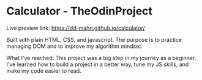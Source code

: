 # Calculator - TheOdinProject

Live preview link: https://dd-mahn.github.io/calculator/

Built with plain HTML, CSS, and javascript. The purpose is to practice managing DOM and to improve my algorithm mindset.

What I've reached: 
This project was a big step in my journey as a beginner. I've learned how to build a project in a better way, tune my JS skills, and make my code easier to read.

